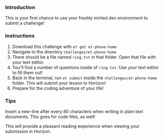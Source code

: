 ### Introduction

This is your first chance to use your freshly minted dev environment to submit
a challenge!


### Instructions

1. Download this challenge with `et get et-phone-home`
2. Navigate to the directory `challenges/et-phone-home`
3. There should be a file named `ring.txt` in that folder. Open that file
  with your text editor.
4. You'll find a number of questions inside of `ring.txt`. Use your text
  editor to fill them out!
5. Back in the terminal, run `et submit` inside the `challenges/et-phone-home`
  folder. This will submit your lesson to Horizon!
6. Prepare for the coding adventure of your life!


### Tips

Insert a new-line after every 80 characters when writing in plain text documents. This goes for code files, as well!

This will provide a pleasant reading experience when viewing your
submission in Horizon.
